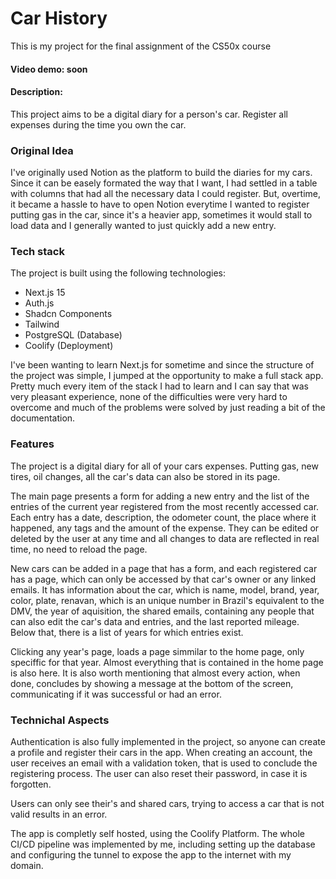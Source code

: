 # Car History

This is my project for the final assignment of the CS50x course

#### Video demo: soon

#### Description:

This project aims to be a digital diary for a person's car. Register all expenses during the time you own the car.

### Original Idea

I've originally used Notion as the platform to build the diaries for my cars. Since it can be easely formated the way that I want, I had settled in a table with columns that had all the necessary data I could register. But, overtime, it became a hassle to have to open Notion everytime I wanted to register putting gas in the car, since it's a heavier app, sometimes it would stall to load data and I generally wanted to just quickly add a new entry.

### Tech stack

The project is built using the following technologies:
- Next.js 15
- Auth.js
- Shadcn Components
- Tailwind
- PostgreSQL (Database)
- Coolify (Deployment)

I've been wanting to learn Next.js for sometime and since the structure of the project was simple, I jumped at the opportunity to make a full stack app. Pretty much every item of the stack I had to learn and I can say that was very pleasant experience, none of the difficulties were very hard to overcome and much of the problems were solved by just reading a bit of the documentation.

### Features

The project is a digital diary for all of your cars expenses. Putting gas, new tires, oil changes, all the car's data can also be stored in its page.

The main page presents a form for adding a new entry and the list of the entries of the current year registered from the most recently accessed car. Each entry has a date, description, the odometer count, the place where it happened, any tags and the amount of the expense. They can be edited or deleted by the user at any time and all changes to data are reflected in real time, no need to reload the page.

New cars can be added in a page that has a form, and each registered car has a page, which can only be accessed by that car's owner or any linked emails. It has information about the car, which is name, model, brand, year, color, plate, renavan, which is an unique number in Brazil's equivalent to the DMV, the year of aquisition, the shared emails, containing any people that can also edit the car's data and entries, and the last reported mileage. Below that, there is a list of years for which entries exist.

Clicking any year's page, loads a page simmilar to the home page, only speciffic for that year. Almost everything that is contained in the home page is also here. It is also worth mentioning that almost every action, when done, concludes by showing a message at the bottom of the screen, communicating if it was successful or had an error.

### Technichal Aspects

Authentication is also fully implemented in the project, so anyone can create a profile and register their cars in the app. When creating an account, the user receives an email with a validation token, that is used to conclude the registering process. The user can also reset their password, in case it is forgotten.

Users can only see their's and shared cars, trying to access a car that is not valid results in an error.

The app is completly self hosted, using the Coolify Platform. The whole CI/CD pipeline was implemented by me, including setting up the database and configuring the tunnel to expose the app to the internet with my domain.